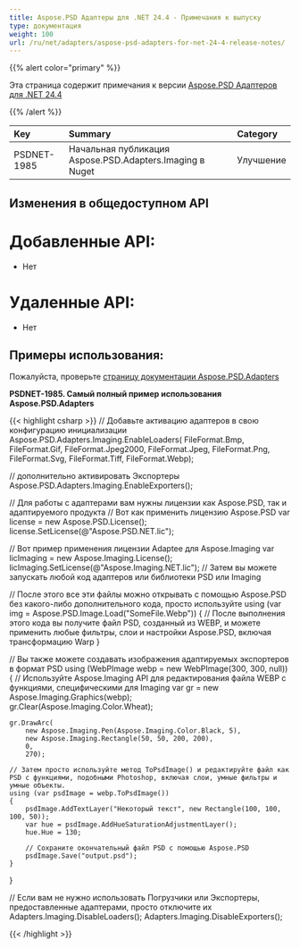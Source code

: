 ```yaml
---
title: Aspose.PSD Адаптеры для .NET 24.4 - Примечания к выпуску
type: документация
weight: 100
url: /ru/net/adapters/aspose-psd-adapters-for-net-24-4-release-notes/
---
```


{{% alert color="primary" %}}

Эта страница содержит примечания к версии [Aspose.PSD Адаптеров для .NET 24.4](https://www.nuget.org/packages/Aspose.PSD.Adapters.Imaging/)

{{% /alert %}}

| **Key**     | **Summary**                                                          | **Category** |
|:------------|:---------------------------------------------------------------------|:------------|
| PSDNET-1985 | Начальная публикация Aspose.PSD.Adapters.Imaging в Nuget            | Улучшение |


## **Изменения в общедоступном API**
# **Добавленные API:**
- Нет

# **Удаленные API:**
- Нет

## **Примеры использования:**

Пожалуйста, проверьте [страницу документации Aspose.PSD.Adapters](/ru/psd/net/adapters)

**PSDNET-1985. Самый полный пример использования Aspose.PSD.Adapters**

{{< highlight csharp >}}
// Добавьте активацию адаптеров в свою конфигурацию инициализации
Aspose.PSD.Adapters.Imaging.EnableLoaders(
   FileFormat.Bmp,
   FileFormat.Gif,
   FileFormat.Jpeg2000,
   FileFormat.Jpeg,
   FileFormat.Png,
   FileFormat.Svg,
   FileFormat.Tiff,
   FileFormat.Webp);
            
// дополнительно активировать Экспортеры
Aspose.PSD.Adapters.Imaging.EnableExporters();

// Для работы с адаптерами вам нужны лицензии как Aspose.PSD, так и адаптируемого продукта
// Вот как применить лицензию Aspose.PSD
var license = new Aspose.PSD.License();
license.SetLicense(@"Aspose.PSD.NET.lic");

// Вот пример применения лицензии Adaptee для Aspose.Imaging
var licImaging = new Aspose.Imaging.License();
licImaging.SetLicense(@"Aspose.Imaging.NET.lic");
// Затем вы можете запускать любой код адаптеров или библиотеки PSD или Imaging

// После этого все эти файлы можно открывать с помощью Aspose.PSD без какого-либо дополнительного кода, просто используйте
using (var img = Aspose.PSD.Image.Load("SomeFile.Webp")) 
{
    // После выполнения этого кода вы получите файл PSD, созданный из WEBP, и можете применить любые фильтры, слои и настройки Aspose.PSD, включая трансформацию Warp
}

// Вы также можете создавать изображения адаптируемых экспортеров в формат PSD
using (WebPImage webp = new WebPImage(300, 300, null))
{
    // Используйте Aspose.Imaging API для редактирования файла WEBP с функциями, специфическими для Imaging
    var gr = new Aspose.Imaging.Graphics(webp);             
    gr.Clear(Aspose.Imaging.Color.Wheat);

    gr.DrawArc(
        new Aspose.Imaging.Pen(Aspose.Imaging.Color.Black, 5),
        new Aspose.Imaging.Rectangle(50, 50, 200, 200), 
        0, 
        270);

    // Затем просто используйте метод ToPsdImage() и редактируйте файл как PSD с функциями, подобными Photoshop, включая слои, умные фильтры и умные объекты.
    using (var psdImage = webp.ToPsdImage())
    {                   
        psdImage.AddTextLayer("Некоторый текст", new Rectangle(100, 100, 100, 50));
        var hue = psdImage.AddHueSaturationAdjustmentLayer();
        hue.Hue = 130;

        // Сохраните окончательный файл PSD с помощью Aspose.PSD
        psdImage.Save("output.psd");
    }
}

// Если вам не нужно использовать Погрузчики или Экспортеры, предоставленные адаптерами, просто отключите их
Adapters.Imaging.DisableLoaders();
Adapters.Imaging.DisableExporters();		
		
{{< /highlight >}}
